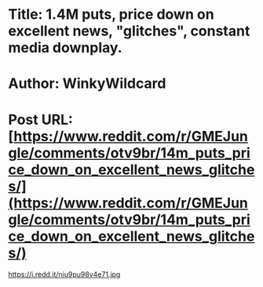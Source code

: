 # Title: 1.4M puts, price down on excellent news, "glitches", constant media downplay.
# Author: WinkyWildcard
# Post URL: [https://www.reddit.com/r/GMEJungle/comments/otv9br/14m_puts_price_down_on_excellent_news_glitches/](https://www.reddit.com/r/GMEJungle/comments/otv9br/14m_puts_price_down_on_excellent_news_glitches/)


https://i.redd.it/niu9pu98v4e71.jpg